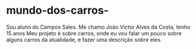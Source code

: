  # mundo-dos-carros-

 Sou aluno do Campos Sales. Me chamo João Victor Alves da Costa, tenho 15 anos 
 Meu projeto é sobre carros, onde eu vou falar um pouco sobre alguns carros da atualidade, e fazer uma descrição sobre eles.
